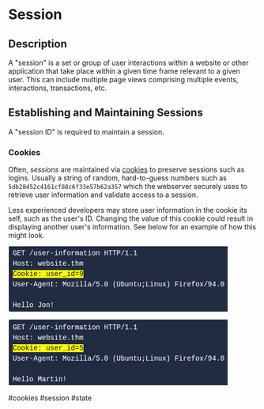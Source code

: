 # Session

## Description

A "session" is a set or group of user interactions within a website or other application that take place within a given time frame relevant to a given user. This can include multiple page views comprising multiple events, interactions, transactions, etc.

## Establishing and Maintaining Sessions
A "session ID" is required to maintain a session. 
### Cookies

Often, *sessions* are maintained via [cookies](cookies.md) to preserve sessions such as logins. Usually a string of random, hard-to-guess numbers such as `5db28452c4161cf88c6f33e57b62a357` which the webserver securely uses to retrieve user information and validate access to a session. 

Less experienced developers may store user information in the cookie its self, such as the user's ID. Changing the value of this cookie could result in displaying another user's information. See below for an example of how this might look.

![Hard Coded User ID in Cookie](../Photos%20(Concepts)/Session-ID-UID_Hard_Coded--THM.png)

#cookies #session #state